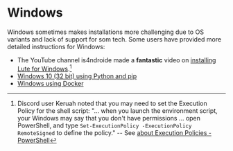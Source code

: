 # Windows

Windows sometimes makes installations more challenging due to OS variants and lack of support for som tech.  Some users have provided more detailed instructions for Windows:

* The YouTube channel is4ndroide made a **fantastic** video on [installing Lute for Windows](https://www.youtube.com/watch?v=qtClbRqBiEM).[^1]
* [Windows 10 (32 bit) using Python and pip](./windows-10-32-bit-using-python.md)
* [Windows using Docker](./windows-using-docker.md)

[^1]: Discord user Keruah noted that you may need to set the Execution Policy for the shell script: "... when you launch the environment script, your Windows may say that you don't have permissions ... open PowerShell, and type `Set-ExecutionPolicy -ExecutionPolicy RemoteSigned` to define the policy." -- See [about Execution Policies - PowerShell](https://learn.microsoft.com/en-us/powershell/module/microsoft.powershell.core/about/about_execution_policies?view=powershell-7.4)